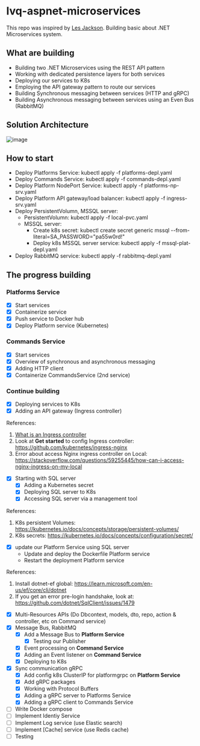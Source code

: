 # lvq-aspnet-microservices

This repo was inspired by [Les Jackson](https://lesjackson.net/home). Building basic about .NET Microservices system.

## What are building
- Building two .NET Microservices using the REST API pattern
- Working with dedicated persistence layers for both services
- Deploying our services to K8s
- Employing the API gateway pattern to route our services
- Building Synchronous messaging between services (HTTP and gRPC)
- Building Asynchronous messaging between services using an Even Bus (RabbitMQ)

## Solution Architecture
![image](https://user-images.githubusercontent.com/26388126/231938119-2e9d7d46-e339-47cd-a70b-b677c6079e9f.png)

## How to start
- Deploy Platforms Service: kubectl apply -f platforms-depl.yaml
- Deploy Commands Service: kubectl apply -f commands-depl.yaml
- Deploy Platform NodePort Service: kubectl apply -f platforms-np-srv.yaml
- Deploy Platform API gateway/load balancer: kubectl apply -f ingress-srv.yaml
- Deploy PersistentVolumn, MSSQL server:
  - PersistentVolumn: kubectl apply -f local-pvc.yaml
  - MSSQL server:
    - Create k8s secret: kubectl create secret generic mssql --from-literal=SA_PASSWORD="pa55w0rd!"
    - Deploy k8s MSSQL server service: kubectl apply -f mssql-plat-depl.yaml
- Deploy RabbitMQ service: kubectl apply -f rabbitmq-depl.yaml

## The progress building
### Platforms Service
- [x]  Start services
- [x] Containerize service
- [x] Push service to Docker hub
- [x] Deploy Platform service (Kubernetes)

### Commands Service
- [x] Start services
- [x] Overview of synchronous and asynchronous messaging
- [x] Adding HTTP client
- [x] Containerize CommandsService (2nd service)

### Continue building
- [x] Deploying services to K8s
- [x] Adding an API gateway (Ingress controller) 

References:
1. [What is an Ingress controller](https://www.nginx.com/resources/glossary/kubernetes-ingress-controller/)
2. Look at **Get started** to config Ingress controller: https://github.com/kubernetes/ingress-nginx
3. Error about access Nginx ingress controller on Local: https://stackoverflow.com/questions/59255445/how-can-i-access-nginx-ingress-on-my-local

- [x] Starting with SQL server
  - [x] Adding a Kubernetes secret
  - [x] Deploying SQL server to K8s
  - [x] Accessing SQL server via a management tool

References:
1. K8s persistent Volumes: https://kubernetes.io/docs/concepts/storage/persistent-volumes/
2. K8s secrets: https://kubernetes.io/docs/concepts/configuration/secret/

- [x] update our Platform Service using SQL server
  - Update and deploy the Dockerfile Platform service
  - Restart the deployment Platform service

References:
1. Install dotnet-ef global: https://learn.microsoft.com/en-us/ef/core/cli/dotnet 
2. If you get an error pre-login handshake, look at: https://github.com/dotnet/SqlClient/issues/1479

- [x] Multi-Resources APIs (Do Dbcontext, models, dto, repo, action & controller, etc on Command service)
- [x] Message Bus, RabbitMQ
  - [x] Add a Message Bus to **Platform Service**
    - [x] Testing our Publisher  
  - [x] Event processing on **Command Service**
  - [x] Adding an Event listener on **Command Service**
  - [x] Deploying to K8s
  
- [x] Sync communication gRPC
  - [x] Add config k8s ClusterIP for platformgrpc on **Platform Service**  
  - [x] Add gRPC packages
  - [x] Working with Protocol Buffers
  - [x] Adding a gRPC server to Platforms Service
  - [x] Adding a  gRPC client to Commands Service

- [ ] Write Docker compose
- [ ] Implement Identiy Service
- [ ] Implement Log service (use Elastic search)
- [ ] Implement [Cache] service (use Redis cache)
- [ ] Testing 
